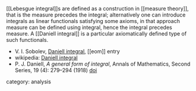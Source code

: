 [[Lebesgue integral]]s are defined as a construction in [[measure theory]], that is the measure precedes the integral; alternatively one can introduce integrals as linear functionals satisfying some axioms, in that approach measure can be defined using integral, hence the integral precedes measure. A [[Daniell integral]] is a particular axiomatically defined type of such functionals.

* V. I. Sobolev, [Daniell integral](https://www.encyclopediaofmath.org/index.php/Daniell_integral), [[eom]] entry
* wikipedia: [Daniell integral](https://en.wikipedia.org/wiki/Daniell_integral)
* P. J. Daniell, _A general form of integral_, Annals of Mathematics, Second Series, 19 (4): 279–294 (1918) [doi](http://dx.doi.org/10.2307/1967495)

category: analysis